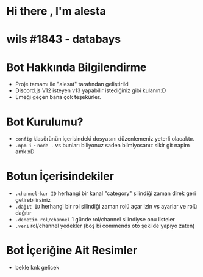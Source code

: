 # Hi there , I'm alesta 
# wils #1843 - databays

# Bot Hakkında Bilgilendirme
- Proje tamamı ile "alesat" tarafından geliştirildi
- Discord.js V12 isteyen v13 yapabilir istediğiniz gibi kulanın:D
- Emeği geçen bana çok teşekürler.

# Bot Kurulumu?
- `config` klasörünün içerisindeki dosyasını düzenlemeniz yeterli olacaktır.
- `.npm i` - `node .` vs bunları biliyonuz saden bilmiyosanız sikir git napim amk xD

# Botun İçerisindekiler
- `.channel-kur İD` herhangi bir kanal "category" silindiği zaman direk geri getirebilirsiniz
- `.dağıt İD` herhangi bir rol silindiği zaman rolü açar izin vs ayarlar ve rolü dağıtır
- `.denetim rol/channel` 1 günde rol/channel silindiyse onu listeler
- `.veri` rol/channel yedekler (boş bi commends oto şekilde yapıyo zaten)

# Bot İçeriğine Ait Resimler
- bekle knk gelicek


